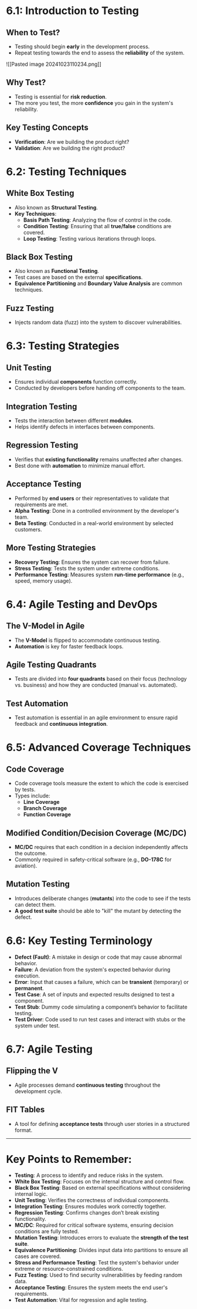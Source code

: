 # 6.1: Introduction to Testing
## When to Test?
- Testing should begin **early** in the development process.
- Repeat testing towards the end to assess the **reliability** of the system.

![[Pasted image 20241023110234.png]]
## Why Test?
- Testing is essential for **risk reduction**.
- The more you test, the more **confidence** you gain in the system's reliability.
## Key Testing Concepts
- **Verification**: Are we building the product right?
- **Validation**: Are we building the right product?

# 6.2: Testing Techniques
## White Box Testing
- Also known as **Structural Testing**.
- **Key Techniques**:
  - **Basis Path Testing**: Analyzing the flow of control in the code.
  - **Condition Testing**: Ensuring that all **true/false** conditions are covered.
  - **Loop Testing**: Testing various iterations through loops.
## Black Box Testing
- Also known as **Functional Testing**.
- Test cases are based on the external **specifications**.
- **Equivalence Partitioning** and **Boundary Value Analysis** are common techniques.
## Fuzz Testing
- Injects random data (fuzz) into the system to discover vulnerabilities.

# 6.3: Testing Strategies
## Unit Testing
- Ensures individual **components** function correctly.
- Conducted by developers before handing off components to the team.
## Integration Testing
- Tests the interaction between different **modules**.
- Helps identify defects in interfaces between components.
## Regression Testing
- Verifies that **existing functionality** remains unaffected after changes.
- Best done with **automation** to minimize manual effort.
## Acceptance Testing
- Performed by **end users** or their representatives to validate that requirements are met.
- **Alpha Testing**: Done in a controlled environment by the developer's team.
- **Beta Testing**: Conducted in a real-world environment by selected customers.
## More Testing Strategies
- **Recovery Testing**: Ensures the system can recover from failure.
- **Stress Testing**: Tests the system under extreme conditions.
- **Performance Testing**: Measures system **run-time performance** (e.g., speed, memory usage).

# 6.4: Agile Testing and DevOps
## The V-Model in Agile
- The **V-Model** is flipped to accommodate continuous testing.
- **Automation** is key for faster feedback loops.
## Agile Testing Quadrants
- Tests are divided into **four quadrants** based on their focus (technology vs. business) and how they are conducted (manual vs. automated).
## Test Automation
- Test automation is essential in an agile environment to ensure rapid feedback and **continuous integration**.

# 6.5: Advanced Coverage Techniques
## Code Coverage
- Code coverage tools measure the extent to which the code is exercised by tests.
- Types include:
  - **Line Coverage**
  - **Branch Coverage**
  - **Function Coverage**
## Modified Condition/Decision Coverage (MC/DC)
- **MC/DC** requires that each condition in a decision independently affects the outcome.
- Commonly required in safety-critical software (e.g., **DO-178C** for aviation).
## Mutation Testing
- Introduces deliberate changes (**mutants**) into the code to see if the tests can detect them.
- **A good test suite** should be able to "kill" the mutant by detecting the defect.

# 6.6: Key Testing Terminology
- **Defect (Fault)**: A mistake in design or code that may cause abnormal behavior.
- **Failure**: A deviation from the system's expected behavior during execution.
- **Error**: Input that causes a failure, which can be **transient** (temporary) or **permanent**.
- **Test Case**: A set of inputs and expected results designed to test a component.
- **Test Stub**: Dummy code simulating a component’s behavior to facilitate testing.
- **Test Driver**: Code used to run test cases and interact with stubs or the system under test.

# 6.7: Agile Testing
## Flipping the V
- Agile processes demand **continuous testing** throughout the development cycle.
## FIT Tables
- A tool for defining **acceptance tests** through user stories in a structured format.

---

# Key Points to Remember:

- **Testing**: A process to identify and reduce risks in the system.
- **White Box Testing**: Focuses on the internal structure and control flow.
- **Black Box Testing**: Based on external specifications without considering internal logic.
- **Unit Testing**: Verifies the correctness of individual components.
- **Integration Testing**: Ensures modules work correctly together.
- **Regression Testing**: Confirms changes don’t break existing functionality.
- **MC/DC**: Required for critical software systems, ensuring decision conditions are fully tested.
- **Mutation Testing**: Introduces errors to evaluate the **strength of the test suite**.
- **Equivalence Partitioning**: Divides input data into partitions to ensure all cases are covered.
- **Stress and Performance Testing**: Test the system's behavior under extreme or resource-constrained conditions.
- **Fuzz Testing**: Used to find security vulnerabilities by feeding random data.
- **Acceptance Testing**: Ensures the system meets the end user's requirements.
- **Test Automation**: Vital for regression and agile testing.
